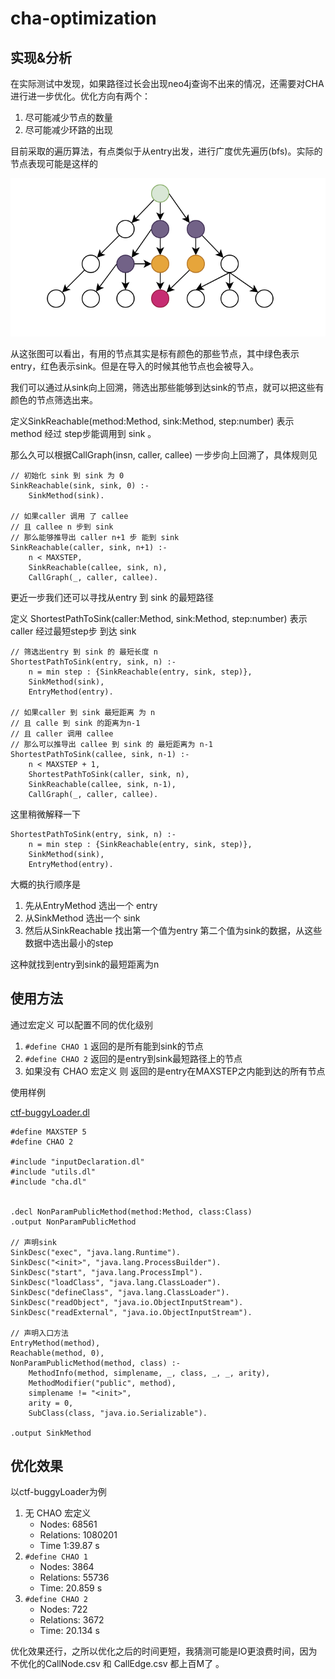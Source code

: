 # cha-optimization

## 实现&分析
在实际测试中发现，如果路径过长会出现neo4j查询不出来的情况，还需要对CHA进行进一步优化。优化方向有两个：

1. 尽可能减少节点的数量
2. 尽可能减少环路的出现

目前采取的遍历算法，有点类似于从entry出发，进行广度优先遍历(bfs)。实际的节点表现可能是这样的

![callgraph-example](./images/callgraph-entry-bfs.png)

从这张图可以看出，有用的节点其实是标有颜色的那些节点，其中绿色表示entry，红色表示sink。但是在导入的时候其他节点也会被导入。

我们可以通过从sink向上回溯，筛选出那些能够到达sink的节点，就可以把这些有颜色的节点筛选出来。

定义SinkReachable(method:Method, sink:Method, step:number) 表示 method 经过 step步能调用到 sink 。

那么久可以根据CallGraph(insn, caller, callee) 一步步向上回溯了，具体规则见

```dl
// 初始化 sink 到 sink 为 0
SinkReachable(sink, sink, 0) :-
    SinkMethod(sink).

// 如果caller 调用 了 callee
// 且 callee n 步到 sink
// 那么能够推导出 caller n+1 步 能到 sink
SinkReachable(caller, sink, n+1) :-
    n < MAXSTEP,
    SinkReachable(callee, sink, n), 
    CallGraph(_, caller, callee).
```

更近一步我们还可以寻找从entry 到 sink 的最短路径

定义 ShortestPathToSink(caller:Method, sink:Method, step:number) 表示caller 经过最短step步 到达 sink 

```dl
// 筛选出entry 到 sink 的 最短长度 n
ShortestPathToSink(entry, sink, n) :- 
    n = min step : {SinkReachable(entry, sink, step)},
    SinkMethod(sink),
    EntryMethod(entry).

// 如果caller 到 sink 最短距离 为 n
// 且 calle 到 sink 的距离为n-1
// 且 caller 调用 callee
// 那么可以推导出 callee 到 sink 的 最短距离为 n-1
ShortestPathToSink(callee, sink, n-1) :-
    n < MAXSTEP + 1,
    ShortestPathToSink(caller, sink, n),
    SinkReachable(callee, sink, n-1),
    CallGraph(_, caller, callee).
```

这里稍微解释一下

```dl
ShortestPathToSink(entry, sink, n) :-
    n = min step : {SinkReachable(entry, sink, step)},
    SinkMethod(sink),
    EntryMethod(entry).
```

大概的执行顺序是

1. 先从EntryMethod 选出一个 entry
2. 从SinkMethod 选出一个 sink
3. 然后从SinkReachable 找出第一个值为entry 第二个值为sink的数据，从这些数据中选出最小的step

这种就找到entry到sink的最短距离为n

## 使用方法

通过宏定义 可以配置不同的优化级别

1. `#define CHAO 1` 返回的是所有能到sink的节点
2. `#define CHAO 2` 返回的是entry到sink最短路径上的节点
3. 如果没有 CHAO 宏定义 则 返回的是entry在MAXSTEP之内能到达的所有节点

使用样例

[ctf-buggyLoader.dl](../example/ctf-buggyLoader.dl)

```dl
#define MAXSTEP 5
#define CHAO 2

#include "inputDeclaration.dl"
#include "utils.dl"
#include "cha.dl"


.decl NonParamPublicMethod(method:Method, class:Class)
.output NonParamPublicMethod

// 声明sink
SinkDesc("exec", "java.lang.Runtime").
SinkDesc("<init>", "java.lang.ProcessBuilder").
SinkDesc("start", "java.lang.ProcessImpl").
SinkDesc("loadClass", "java.lang.ClassLoader").
SinkDesc("defineClass", "java.lang.ClassLoader").
SinkDesc("readObject", "java.io.ObjectInputStream").
SinkDesc("readExternal", "java.io.ObjectInputStream").

// 声明入口方法
EntryMethod(method),
Reachable(method, 0),
NonParamPublicMethod(method, class) :- 
    MethodInfo(method, simplename, _, class, _, _, arity),
    MethodModifier("public", method),
    simplename != "<init>",
    arity = 0,
    SubClass(class, "java.io.Serializable").

.output SinkMethod
```

## 优化效果

以ctf-buggyLoader为例

1. 无 CHAO 宏定义
   - Nodes: 68561
   - Relations: 1080201
   - Time 1:39.87 s
2. `#define CHAO 1`
   - Nodes: 3864
   - Relations: 55736
   - Time: 20.859 s
3. `#define CHAO 2`
   - Nodes: 722
   - Relations: 3672
   - Time: 20.134 s

优化效果还行，之所以优化之后的时间更短，我猜测可能是IO更浪费时间，因为不优化的CallNode.csv 和 CallEdge.csv 都上百M了 。
